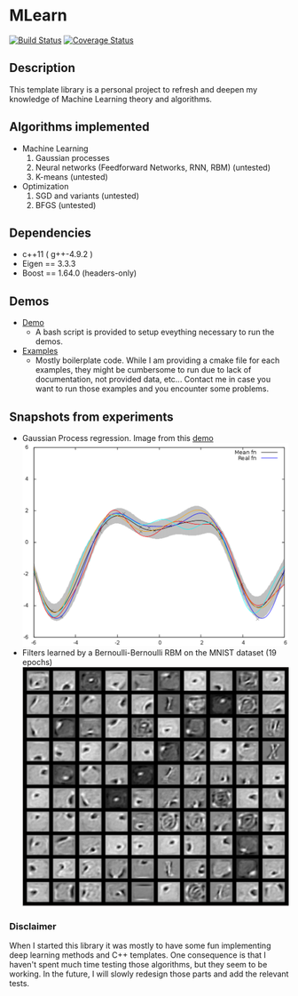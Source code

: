 # MLearn
[![Build Status](https://travis-ci.org/phineasng/MLearn.svg?branch=master)](https://travis-ci.org/phineasng/MLearn)
[![Coverage Status](https://coveralls.io/repos/github/phineasng/MLearn/badge.svg?branch=master)](https://coveralls.io/github/phineasng/MLearn?branch=master)
## Description
This template library is a personal project to refresh and deepen my knowledge of Machine Learning theory and algorithms.  

## Algorithms implemented
- Machine Learning
  1. Gaussian processes
  2. Neural networks (Feedforward Networks, RNN, RBM) (untested)
  3. K-means (untested)
- Optimization
  1. SGD and variants (untested)
  2. BFGS (untested)

## Dependencies
* c++11 ( g++-4.9.2 )
* Eigen == 3.3.3
* Boost == 1.64.0 (headers-only)

## Demos
- [Demo](https://github.com/phineasng/MLearn/tree/master/demos) 
  - A bash script is provided to setup eveything necessary to run the demos.
- [Examples](https://github.com/phineasng/MLearn/tree/master/src/examples) 
  - Mostly boilerplate code. While I am providing a cmake file for each examples, 
  they might be cumbersome to run due to lack of documentation, not provided data, etc...
  Contact me in case you want to run those examples and you encounter some problems. 

## Snapshots from experiments
* Gaussian Process regression. Image from this [demo](https://github.com/phineasng/MLearn/tree/master/demos/demo_regression)
![](https://github.com/phineasng/MLearn/blob/master/demos/demo_regression/img/gp_regression.png)
* Filters learned by a Bernoulli-Bernoulli RBM on the MNIST dataset (19 epochs)
![](https://github.com/phineasng/MLearn/blob/master/misc/imgs/BernoulliBernoulliRBM_19epochs.png)

### Disclaimer
When I started this library it was mostly to have some fun implementing deep learning methods and C++ templates.
One consequence is that I haven't spent much time testing those algorithms, but they seem to be working. 
In the future, I will slowly redesign those parts and add the relevant tests.  
